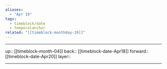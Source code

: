 ```yaml
---
aliases:
  - "Apr 19"
tags:
  - timeblock/date
  - temporalanchor
related: "[[timeblock-monthday-19]]"
---
```




***

up:: [[timeblock-month-04]]
back:: [[timeblock-date-Apr18]]
forward:: [[timeblock-date-Apr20]]
layer:: 

***

